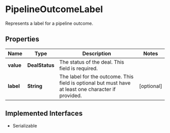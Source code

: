 

# PipelineOutcomeLabel

Represents a label for a pipeline outcome.

## Properties

| Name | Type | Description | Notes |
|------------ | ------------- | ------------- | -------------|
|**value** | **DealStatus** | The status of the deal. This field is required. |  |
|**label** | **String** | The label for the outcome. This field is optional but must have at least one character if provided. |  [optional] |


## Implemented Interfaces

* Serializable

